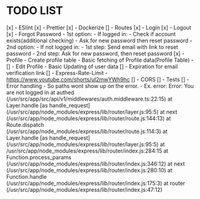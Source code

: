 # TODO LIST

[x] - ESlint
[x] - Prettier
[x] - Dockerize
[] - Routes
      [x] - Login
      [x] - Logout
      [x] - Forgot Password
            - 1st option:
              - If logged in:
                - Check if account exists(additional checking)
                - Ask for new password then reset password
            - 2nd option:
              - If not logged in:
                - 1st step: Send email with link to reset password
                - 2nd step: Ask for new password, then reset password
      [x] - Profile
            - Create profile table
            - Basic fetching of Profile data(Profile Table)
            - 
      [] - Edit Profile
            - Basic Updating of user data
      [] - Expiration for email verification link
[] - Express-Rate-Limit
      - https://www.youtube.com/shorts/uI2mwYWh9hc
[] - CORS
[] - Tests
[] - Error handling
      - So paths wont show up on the error.
        - Ex. error:
            Error: You are not logged in
            at authed (/usr/src/app/src/api/v1/middlewares/auth.middleware.ts:22:15)
            at Layer.handle [as handle_request] (/usr/src/app/node_modules/express/lib/router/layer.js:95:5)
            at next (/usr/src/app/node_modules/express/lib/router/route.js:144:13)
            at Route.dispatch (/usr/src/app/node_modules/express/lib/router/route.js:114:3)
            at Layer.handle [as handle_request] (/usr/src/app/node_modules/express/lib/router/layer.js:95:5)
            at /usr/src/app/node_modules/express/lib/router/index.js:284:15
            at Function.process_params (/usr/src/app/node_modules/express/lib/router/index.js:346:12)
            at next (/usr/src/app/node_modules/express/lib/router/index.js:280:10)
            at Function.handle (/usr/src/app/node_modules/express/lib/router/index.js:175:3)
            at router (/usr/src/app/node_modules/express/lib/router/index.js:47:12)